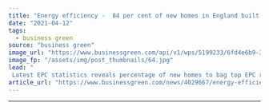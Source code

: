 ```yaml
---
title: "Energy efficiency -  84 per cent of new homes in England built to EPC grade A and B"
date: "2021-04-12"
tags: 
  - business green
source: "business green"
image_url: "https://www.businessgreen.com/api/v1/wps/5199233/6fd4e6b9-352b-44a8-aee7-8c0dffd2258f/6/insulation-350x250-185x114.jpg"
image_fp: "/assets/img/post_thumbnails/64.jpg"
lead: "
 Latest EPC statistics reveals percentage of new homes to bag top EPC ratings is on the rise, but top scores remain uncommon for older homes ..."
article_url: "https://www.businessgreen.com/news/4029667/energy-efficiency-cent-homes-england-built-epc-grade-b"
---
```


---
